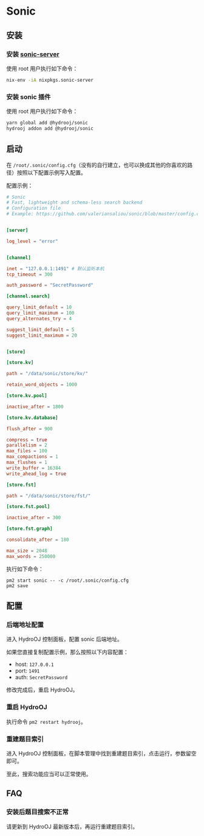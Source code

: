 # Sonic

## 安装

### 安装 [sonic-server](https://github.com/valeriansaliou/sonic)

使用 root 用户执行如下命令：

```bash
nix-env -iA nixpkgs.sonic-server
```

### 安装 sonic 插件

使用 root 用户执行如下命令：

```bash
yarn global add @hydrooj/sonic
hydrooj addon add @hydrooj/sonic
```

## 启动

在 `/root/.sonic/config.cfg`（没有的自行建立，也可以换成其他的你喜欢的路径）按照以下配置示例写入配置。

配置示例：

```toml
# Sonic
# Fast, lightweight and schema-less search backend
# Configuration file
# Example: https://github.com/valeriansaliou/sonic/blob/master/config.cfg


[server]

log_level = "error"


[channel]

inet = "127.0.0.1:1491" # 默认监听本机
tcp_timeout = 300

auth_password = "SecretPassword"

[channel.search]

query_limit_default = 10
query_limit_maximum = 100
query_alternates_try = 4

suggest_limit_default = 5
suggest_limit_maximum = 20


[store]

[store.kv]

path = "/data/sonic/store/kv/"

retain_word_objects = 1000

[store.kv.pool]

inactive_after = 1800

[store.kv.database]

flush_after = 900

compress = true
parallelism = 2
max_files = 100
max_compactions = 1
max_flushes = 1
write_buffer = 16384
write_ahead_log = true

[store.fst]

path = "/data/sonic/store/fst/"

[store.fst.pool]

inactive_after = 300

[store.fst.graph]

consolidate_after = 180

max_size = 2048
max_words = 250000
```

执行如下命令：
```
pm2 start sonic -- -c /root/.sonic/config.cfg
pm2 save
```

## 配置

### 后端地址配置

进入 HydroOJ 控制面板，配置 sonic 后端地址。

如果您直接复制配置示例，那么按照以下内容配置：

- host: `127.0.0.1`
- port: `1491`
- auth: `SecretPassword`

修改完成后，重启 HydroOJ。

### 重启 HydroOJ

执行命令 `pm2 restart hydrooj`。

### 重建题目索引

进入 HydroOJ 控制面板，在脚本管理中找到重建题目索引，点击运行，参数留空即可。  

至此，搜索功能应当可以正常使用。

## FAQ

### 安装后题目搜索不正常

请更新到 HydroOJ 最新版本后，再运行重建题目索引。
